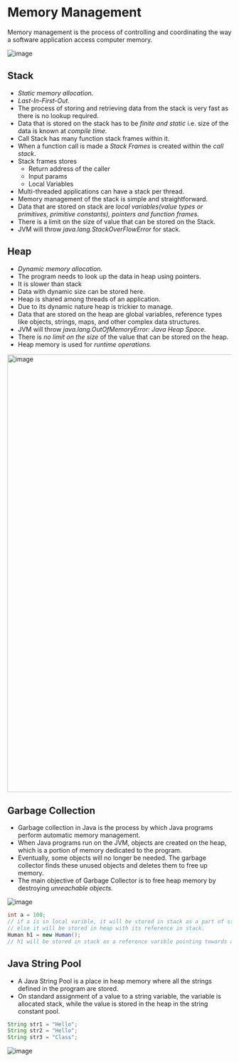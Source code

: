 # Memory Management

Memory management is the process of controlling and coordinating the way a software application access computer memory.

![image](https://github.com/user-attachments/assets/6ee10312-5911-4cb2-a2e1-7def80fc7ff9)

## Stack 
- *Static memory allocation.*
- *Last-In-First-Out.*
- The process of storing and retrieving data from the stack is very fast as there is no lookup required.
- Data that is stored on the stack has to be *finite and static* i.e. size of the data is known at *compile time.*
- Call Stack has many function stack frames within it.
- When a function call is made a *Stack Frames* is created within the *call stack*.
- Stack frames stores
  - Return address of the caller
  - Input params
  - Local Variables
- Multi-threaded applications can have a stack per thread.
- Memory management of the stack is simple and straightforward.
- Data that are stored on stack are *local variables(value types or primitives, primitive constants), pointers and function frames.*
- There is a limit on the size of value that can be stored on the Stack.
- JVM will throw *java.lang.StackOverFlowError* for stack.

## Heap
- *Dynamic memory allocation.*
- The program needs to look up the data in heap using pointers.
- It is slower than stack
- Data with dynamic size can be stored here.
- Heap is shared among threads of an application.
- Due to its dynamic nature heap is trickier to manage.
- Data that are stored on the heap are global variables, reference types like objects, strings, maps, and other complex data structures.
- JVM will throw *java.lang.OutOfMemoryError: Java Heap Space.*
- There is *no limit on the size* of the value that can be stored on the heap.
- Heap memory is used for *runtime operations.*

<img width="984" alt="image" src="https://github.com/user-attachments/assets/8e0477ad-e8c6-4f3c-8b9e-e563c4b7189c">

## Garbage Collection
- Garbage collection in Java is the process by which Java programs perform automatic memory management.
- When Java programs run on the JVM, objects are created on the heap, which is a portion of memory dedicated to the program.
- Eventually, some objects will no longer be needed. The garbage collector finds these unused objects and deletes them to free up memory.
- The main objective of Garbage Collector is to free heap memory by destroying *unreachable objects.*

![image](https://github.com/user-attachments/assets/bd348038-288a-42e6-a94b-5fa991d2482c)

```java
int a = 100;
// if a is in local varible, it will be stored in stack as a part of stack frame,
// else it will be stored in heap with its reference in stack.
Human h1 = new Human();
// h1 will be stored in stack as a reference varible pointing towards an object that is created in Heap.  
```

## Java String Pool
- A Java String Pool is a place in heap memory where all the strings defined in the program are stored.
- On standard assignment of a value to a string variable, the variable is allocated stack, while the value is stored in the heap in the string constant pool.

```java
String str1 = "Hello";
String str2 = "Hello";
String str3 = "Class";
```
![image](https://github.com/user-attachments/assets/e4807464-03ce-4070-8bf2-8c314e94d269)



